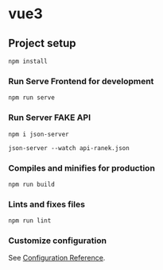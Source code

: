 # vue3

## Project setup
```
npm install
```

### Run Serve Frontend for development
```
npm run serve
```
### Run Server FAKE API
```
npm i json-server
```
```
json-server --watch api-ranek.json
```

### Compiles and minifies for production
```
npm run build
```

### Lints and fixes files
```
npm run lint
```

### Customize configuration
See [Configuration Reference](https://cli.vuejs.org/config/).
